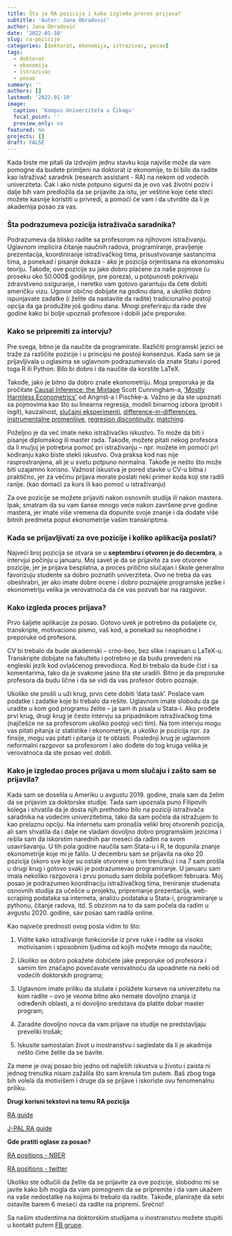 ```yaml
---
title: Šta je RA pozicija i kako izgleda proces prijava?
subtitle: 'Autor: Jana Obradović'
author: Jana Obradović
date: '2022-01-10'
slug: ra-pozicije
categories: [doktorat, ekonomija, istrazivac, posao]
tags:
  - doktorat
  - ekonomija
  - istrazivac
  - posao
summary: ''
authors: []
lastmod: '2022-01-10' 
image:
  caption: 'Kampus Univerziteta u Čikagu'
  focal_point: ''
  preview_only: no
featured: no
projects: []
draft: FALSE
---
```


Kada biste me pitali da izdvojim jednu stavku koja najviše može da vam pomogne da budete primljeni na doktorat iz ekonomije, to bi bilo da radite kao istraživač saradnik (research assistant - RA) na nekom od vodećih univerziteta. Čak i ako niste potpuno sigurni da je ovo vaš životni poziv i dalje bih vam predložila da se prijavite za istu, jer veštine koje ćete steći možete kasnije koristiti u privredi, a pomoći će vam i da utvrdite da li je akademija posao za vas.

###  Šta podrazumeva pozicija istraživača saradnika?

Podrazumeva da blisko radite sa profesorom na njihovom istraživanju. Uglavnom implicira čitanje naučnih radova, programiranje, pravljenje prezentacija, koordiniranje istraživačkog tima, prisustvovanje sastancima tima, a ponekad i pisanje dokaza - ako je pozicija orjentisana na ekonomsku teoriju. Takođe, ove pozicije su jako dobro plaćene za naše pojmove (u proseku oko 50.000$ godišnje, pre poreza), u potpunosti pokrivaju zdravstveno osiguranje, i neretko vam gotovo garantuju da ćete dobiti američku vizu. Ugovor obično dobijate na godinu dana, a ukoliko dobro ispunjavate zadatke (i želite da nastavite da radite) tradicionalno postoji opcija da ga produžite još godinu dana. Mnogi preferiraju da rade dve godine kako bi bolje upoznali profesore i dobili jače preporuke.

###  Kako se pripremiti za intervju?

Pre svega, bitno je da naučite da programirate. Različiti programski jezici se traže za različite pozicije i u principu ne postoji konsenzus. Kada sam se ja prijavljivala u oglasima se uglavnom podrazumevalo da znate Statu i pored toga R ili Python. Bilo bi dobro i da naučite da korstite LaTeX.

Takođe, jako je bitno da dobro znate ekonometriju. Moja preporuka je da pročitate [Causal Inference: the Mixtape](https://mixtape.scunning.com/index.html) Scott Cunningham-a, [’Mostly Harmless Econometrics’](https://press.princeton.edu/books/paperback/9780691120355/mostly-harmless-econometrics) od Angrist-a i Pischke-a. Važno je da ste upoznati sa pojmovima kao što su linearna regresija, modeli binarnog izbora (probit i logit), kauzalnost, [slučajni eksperimenti](https://www.youtube.com/watch?v=S5TVIPknDI4&list=PL1M5TsfDV6VtNeC13g4hb5PEYSq24KXfd), [difference-in-differences](https://www.youtube.com/watch?v=eiffOVbYvNc), [instrumentalne promenljive](https://www.youtube.com/watch?v=4xF_DMbL14w&list=PL1M5TsfDV6VvN9TxVxbxiRQXnRL6oKe7N), [regresion discontinuity](https://www.youtube.com/watch?v=TfKwgGT2fSM), [matching](https://www.youtube.com/watch?v=Hh-wuLNDFT4).

Poželjno je da već imate neko istraživačko iskustvo. To može da biti i pisanje diplomskog ili master rada. Takođe, možete pitati nekog profesora da li mu/joj je potrebna pomoć pri istraživanju – npr. možete im pomoći pri kodiranju kako biste stekli iskustvo. Ova praksa kod nas nije rasprostranjena, ali je u svetu potpuno normalna. Takođe je nešto što može biti uzajamno korisno. Važnost iskustva je pored stavke u CV-u bitna i praktično, jer za većinu prijava morate poslati neki primer koda koji ste radili ranije. (kao domaći za kurs ili kao pomoć u istraživanju)

Za ove pozicije se možete prijaviti nakon osnovnih studija ili nakon mastera. Ipak, smatram da su vam šanse mnogo veće nakon završene prve godine mastera, jer imate više vremena da dopunite svoje znanje i da dodate više bitnih predmeta poput ekonometrije vašim transkriptima.

### Kada se prijavljivati za ove pozicije i koliko aplikacija poslati?

Najveći broj pozicija se otvara se u **septembru i otvoren je do decembra**, a intervjui počinju u januaru. Moj savet je da se prijavite za sve otvorene pozicije, jer je prijava besplatna, a proces prilično slučajan i škole generalno favorizuju studente sa dobro poznatih univerziteta. Ovo ne treba da vas obeshrabri, jer ako imate dobre ocene i dobro poznajete programske jezike i ekonometriju velika je verovatnoća da će vas pozvati bar na razgovor.

### Kako izgleda proces prijava?

Prvo šaljete aplikacije za posao. Gotovo uvek je potrebno da pošaljete cv, transkripte, motivaciono pismo, vaš kod, a ponekad su neophodne i preporuke od profesora.

CV bi trebalo da bude akademski – crno-beo, bez slike i napisan u LaTeX-u. Transkripte dobijate na fakultetu i potrebno je da budu prevedeni na engleski jezik kod ovlašćenog prevodioca. Kod bi trebalo da bude čist i sa komentarima, tako da je svakome jasno šta ste uradili. Bitno je da preporuke profesora da budu lične i da se vidi da vas profesor dobro poznaje.

Ukoliko ste prošli u uži krug, prvo ćete dobiti ’data task’. Poslaće vam podatke i zadatke koje bi trebalo da rešite. Uglavnom imate slobodu da ga uradite u kom god programu želite – ja sam ih pisala u Stata-i. Ako prođete prvi krug, drugi krug je često intervju sa pripadnikom istraživačkog tima (najčešće ne sa profesorom ukoliko postoji veći tim). Na tom intervju mogu vas pitati pitanja iz statistike i ekonometrije, a ukoliko je pozicija npr. za finsije, mogu vas pitati i pitanja iz te oblasti. Poslednji krug je uglavnom neformalni razgovor sa profesorom i ako dođete do tog kruga velika je verovatnoća da ste posao već dobili.

### Kako je izgledao proces prijava u mom slučaju i zašto sam se prijavila?

Kada sam se doselila u Ameriku u avgustu 2019. godine, znala sam da želim da se prijavim za doktorske studije. Tada sam upoznala puno Filipovih kolega i shvatila da je dosta njih prethodno bilo na poziciji istraživača saradnika na vodećim univerzitetima, tako da sam počela da istražujem to kao prelaznu opciju. Na internetu sam pronašla veliki broj otvorenih pozicija, ali sam shvatila da i dalje ne vladam dovoljno dobro programskim jezicima i rešila sam da iskorstim narednih par meseci da radim na svom usavršavanju. U tih pola godine naučila sam Stata-u i R, te dopunila znanje ekonometrije koje mi je falilo. U decembru sam se prijavila na oko 20 pozicija (skoro sve koje su ostale otvorene u tom trenutku) i na 7 sam prošla u drugi krug i gotovo svaki je podrazumevao programiranje. U januaru sam imala nekoliko razgovora i prvu ponudu sam dobila početkom februara. Moj posao je podrazumeo koordinaciju istraživačkog tima, treniranje studenata osnovnih studija za učešće u projektu, pripremanje prezentacija, web-scraping podataka sa interneta, analizu podataka u Stata-i, programiranje u pythonu, čitanje radova, itd. S obzirom na to da sam počela da radim u avgustu 2020. godine, sav posao sam radila online.

Kao najveće prednosti ovog posla vidim to što:

1. Vidite kako istraživanje funkcioniše iz prve ruke i radite sa visoko motivisanim i sposobnim ljudima od kojih možete mnogo da naučite;

2. Ukoliko se dobro pokažete dobićete jake preporuke od profesora i samim tim značajno povećavate verovatnoću da upoadnete na neki od vodećih doktorskih programa;

3. Uglavnom imate priliku da slušate i polažete kurseve na univerzitetu na kom radite – ovo je veoma bitno ako nemate dovoljno znanja iz određenih oblasti, a ni dovoljno sredstava da platite dobar master program;

4. Zaradite dovoljno novca da vam prijave na studije ne predstavljaju preveliki trošak;

5. Iskusite samostalan život u inostranstvu i sagledate da li je akadmija nešto čime želite da se bavite.

Za mene je ovaj posao bio jedno od najleših iskustva u životu i zaista ni jednog trenutka nisam zažalila što sam krenula tim putem. Baš zbog toga bih volela da motivišem i druge da se prijave i iskoriste ovu fenomenalnu priliku.

**Drugi korisni tekstovi na temu RA pozicija**

[RA guide](https://raguide.github.io/?fbclid=IwAR1BVrVIfwEflebmo_EuC34gezKwsmv9PHM3W8k5E5K0799SUCftxs8y2Zs)

[J-PAL RA guide](https://www.google.com/url?sa=t&rct=j&q=&esrc=s&source=web&cd=&cad=rja&uact=8&ved=2ahUKEwjy3pX52Kf1AhXS2KQKHaikDAsQFnoECAUQAQ&url=https%3A%2F%2Fwww.povertyactionlab.org%2Fsites%2Fdefault%2Ffiles%2FAdvice-for-Landing-an-RA-ship.pdf&usg=AOvVaw3qCYCrp_rA-yQg13uU-ImB)

**Gde pratiti oglase za posao?**

[RA positions -  NBER](https://www.nber.org/career-resources/research-assistant-positions-not-nber)

[RA positions -  twitter](https://twitter.com/econ_rar)

Ukoliko ste odlučili da želite da se prijavite za ove pozicije, slobodno mi se javite kako bih mogla da vam pomognem da se pripremite i da vam ukažem na vaše nedostatke na kojima bi trebalo da radite. Takođe, planirajte da sebi ostavite barem 6 meseci da radite na pripremi. Srećno!

Sa našim studentima na doktorskim studijama u inostranstvu možete stupiti u kontakt putem [FB grupe](https://www.facebook.com/groups/serbianeconbusiness).
